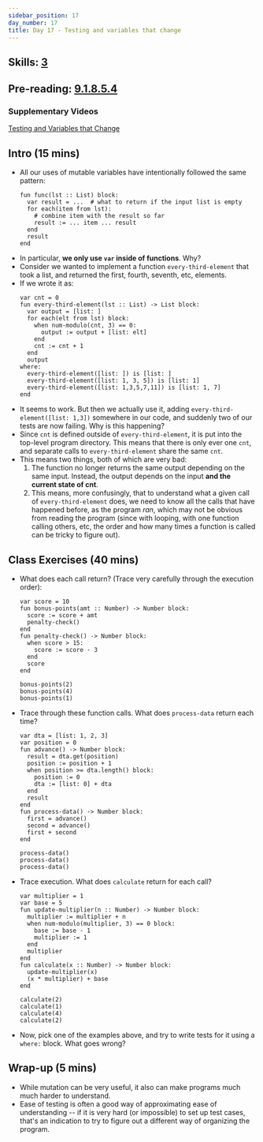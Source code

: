 ```yaml
---
sidebar_position: 17
day_number: 17
title: Day 17 - Testing and variables that change
---
```


## Skills: [3](</skills/#(3)>)

## Pre-reading: [9.1.8.5.4](<%7B%7BDCIC_DOMAIN%7D%7D/intro-python.html#(part._.Testing_and_variables_that_can_change)>)

### Supplementary Videos

[Testing and Variables that Change](https://northeastern.hosted.panopto.com/Panopto/Pages/Viewer.aspx?id=f381ed47-632d-46e7-ab56-b35b01782146)

## Intro (15 mins)

- All our uses of mutable variables have intentionally followed the same pattern:
  ```pyret
  fun func(lst :: List) block:
    var result = ...  # what to return if the input list is empty
    for each(item from lst):
      # combine item with the result so far
      result := ... item ... result
    end
    result
  end
  ```
- In particular, **we only use `var` inside of functions**. Why?
- Consider we wanted to implement a function `every-third-element` that took a
  list, and returned the first, fourth, seventh, etc, elements.
- If we wrote it as:
  ```pyret
  var cnt = 0
  fun every-third-element(lst :: List) -> List block:
    var output = [list: ]
    for each(elt from lst) block:
      when num-modulo(cnt, 3) == 0:
        output := output + [list: elt]
      end
      cnt := cnt + 1
    end
    output
  where:
    every-third-element([list: ]) is [list: ]
    every-third-element([list: 1, 3, 5]) is [list: 1]
    every-third-element([list: 1,3,5,7,11]) is [list: 1, 7]
  end
  ```
- It seems to work. But then we actually use it, adding
  `every-third-element([list: 1,3])` somewhere in our code, and suddenly two of
  our tests are now failing. Why is this happening?
- Since `cnt` is defined outside of `every-third-element`, it is put into the
  top-level program directory. This means that there is only ever one `cnt`,
  and separate calls to `every-third-element` share the same `cnt`.
- This means two things, both of which are very bad:
  1. The function no longer returns the same output depending on the same input.
     Instead, the output depends on the input **and the current state of cnt**.
  2. This means, more confusingly, that to understand what a given call of
     `every-third-element` does, we need to know all the calls that have
     happened before, as the program _ran_, which may not be obvious from
     reading the program (since with looping, with one function calling others,
     etc, the order and how many times a function is called can be tricky to
     figure out).

## Class Exercises (40 mins)

- What does each call return? (Trace very carefully through the execution order):

  ```pyret
  var score = 10
  fun bonus-points(amt :: Number) -> Number block:
    score := score + amt
    penalty-check()
  end
  fun penalty-check() -> Number block:
    when score > 15:
      score := score - 3
    end
    score
  end

  bonus-points(2)
  bonus-points(4) 
  bonus-points(1)
  ```

- Trace through these function calls. What does `process-data` return each time?

  ```pyret
  var dta = [list: 1, 2, 3]
  var position = 0
  fun advance() -> Number block:
    result = dta.get(position)
    position := position + 1
    when position >= dta.length() block:
      position := 0
      dta := [list: 0] + dta
    end
    result
  end
  fun process-data() -> Number block:
    first = advance()
    second = advance()
    first + second
  end

  process-data()
  process-data()
  process-data()
  ```

- Trace execution. What does `calculate` return for each call?

  ```pyret
  var multiplier = 1
  var base = 5
  fun update-multiplier(n :: Number) -> Number block:
    multiplier := multiplier + n
    when num-modulo(multiplier, 3) == 0 block:
      base := base - 1
      multiplier := 1
    end
    multiplier
  end
  fun calculate(x :: Number) -> Number block:
    update-multiplier(x)
    (x * multiplier) + base
  end

  calculate(2)
  calculate(1)
  calculate(4)
  calculate(2)
  ```

- Now, pick one of the examples above, and try to write tests for it using a `where:` block. What goes wrong?

## Wrap-up (5 mins)

- While mutation can be very useful, it also can make programs much much harder to understand.
- Ease of testing is often a good way of approximating ease of understanding -- if it is very hard (or impossible) to set up test cases, that's an indication to try to figure out a different way of organizing the program.
